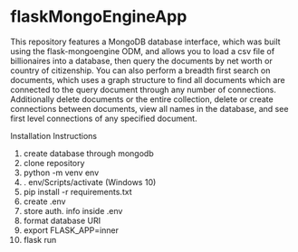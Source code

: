 # flaskMongoEngineApp
This repository features a MongoDB database interface, which was built using the flask-mongoengine ODM, and allows you to load a csv file of billionaires into a database, then query the documents by net worth or country of citizenship. You can also perform a breadth first search on documents, which uses a graph structure to find all documents which are connected to the query document through any number of connections. Additionally delete documents or the entire collection, delete or create connections between documents, view all names in the database, and see first level connections of any specified document.

Installation Instructions

1) create database through mongodb
2) clone repository
3) python -m venv env
4) . env/Scripts/activate (Windows 10)
5) pip install -r requirements.txt
6) create .env
7) store auth. info inside .env
8) format database URI
9) export FLASK_APP=inner
10) flask run
